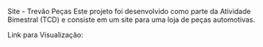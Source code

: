 Site - Trevão Peças
Este projeto foi desenvolvido como parte da Atividade Bimestral (TCD) e consiste em um site para uma loja de peças automotivas.

Link para Visualização:
